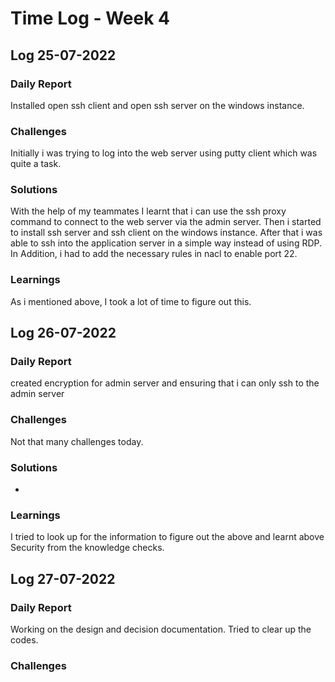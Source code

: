 # Time Log - Week 4

## Log 25-07-2022

### Daily Report

Installed open ssh client and open ssh server on the windows instance. 
### Challenges

Initially i was trying to log into the web server using putty client which was quite a task. 

### Solutions


With the help of my teammates I learnt that i can use the ssh proxy command to connect to the web server via the admin server. Then i started to install ssh server and ssh client on the windows instance. After that i was able to ssh into the application server in a simple way instead of using RDP. In Addition, i had to add the necessary rules in nacl to enable port 22.

### Learnings

As i mentioned above, I took a lot of time to figure out this.

## Log 26-07-2022

### Daily Report

created encryption for admin server and ensuring that i can only ssh to the admin server
### Challenges

Not that many challenges today.

### Solutions


-

### Learnings

I tried to look up for the information to figure out the above and learnt above Security from the knowledge checks.

## Log 27-07-2022

### Daily Report

Working on the design and decision documentation. Tried to clear up the codes.
### Challenges
